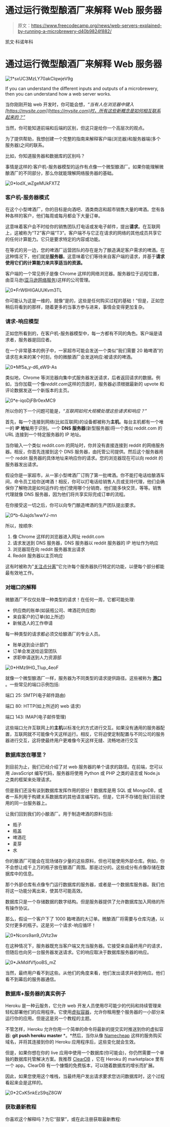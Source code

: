 # 通过运行微型酿酒厂来解释 Web 服务器

> 原文：<https://www.freecodecamp.org/news/web-servers-explained-by-running-a-microbrewery-d40b9824f882/>

凯文·科诺年科

# 通过运行微型酿酒厂来解释 Web 服务器

![1*sxUC3MzLY70akClqwjeV9g](img/715f03f7a17f9d35c3dc2d39f9028de1.png)

If you can understand the different inputs and outputs of a microbrewery, then you can understand how a web server works.

当你刚刚开始 web 开发时，你可能会想，*“当有人在浏览器中键入[https://mysite.com](https://mysite.com)时，所有这些新概念是如何相互联系起来的？”*

当然，你可能知道前端和后端的区别，但这只是给你一个高层次的观点。

为了提供帮助，我想创建一个完整的指南来解释客户端(浏览器)和服务器端(多个服务器)之间的联系。

比如，你知道服务器和数据库的区别吗？

事情是这样的:客户机-服务器模型的运作有点像一个微型酿酒厂。如果你能理解微酿酒厂的不同部分，那么你就能理解网络服务器的基础。

![0*IodX_wZgeMUkFXTZ](img/2c55ab0a66f5aafa705fd8051bab0e7f.png)

### 客户机-服务器模式

在这个小型啤酒厂，你的目标是向酒吧、酒类商店和超市销售大量的啤酒。您有各种各样的客户，他们每周或每月都会下大量订单。

这意味着客户会不时给你的销售团队打电话或发电子邮件，提出**请求**。在互联网上，这被称为“T2”客户端“T3”。客户端不与它正在请求的网络的其他成员共享它的任何计算能力。它只是要求特定的内容或功能。

在等式的另一边，您的啤酒厂运营团队的存在是为了酿造满足客户需求的啤酒。在这种情况下，他们就是**服务器**。这意味着它们等待来自客户端的请求，并基于**请求使用它们的计算能力来共享适当的资源。**

客户端的一个常见例子是像 Chrome 这样的网络浏览器。服务器位于远程位置，由亚马逊([亚马逊网络服务](https://en.wikipedia.org/wiki/Amazon_Web_Services))这样的公司管理。

![0*FrW6HIGAUUKvm3TL](img/8d8d4fd426853cbe27354f9385c229b8.png)

你可能认为这是一维的，就像“是的，这些是任何购买过程的基础！”但是，正如您稍后将看到的那样，随着更多的当事方参与进来，事情会变得更加复杂。

### 请求-响应模型

正如您所看到的，在客户机-服务器模型中，每一方都有不同的角色。客户端是请求者，服务器是回应者。

在一个非常基本的例子中，一家超市可能会发送一个类似“我们需要 20 箱啤酒”的请求在未来的某个时刻，你的微酿酒厂会发送响应:被请求的啤酒。

![0*Mf5a_y-d6_eW9-As](img/37b94277cc12cd7e32e7d157f89babae.png)

类似地，Chrome 等浏览器向集中式服务器发送请求，后者返回请求的数据。例如，当你加载一个像*reddit.com*这样的页面时，服务器必须根据最新的 upvote 和评论数据发送一个新版本的主页。

![0*e-iqoDjFBr0exMC9](img/4f226d8c15484c6d3f2137c4da2b7d0d.png)

所以你的下一个问题可能是，*“互联网如何大规模处理这些请求和响应？”*

首先，每一个连接到网络(比如互联网)的设备都被称为**主机**。每台主机都有一个唯一的 **IP 地址**用于识别。一个 **DNS 服务器**(新型服务器)将一个类似 reddit.com 的 URL 连接到一个特定服务器的 IP 地址。

当你输入一个类似 reddit.com 的网址时，你并没有直接连接到 reddit 的网络服务器。相反，你首先连接到这个 DNS 服务器，由托管公司提供。然后这个服务器用一个 reddit 服务器的具体地址来响应你的请求。您的浏览器现在可以向 reddit 的服务器发出请求。

假设你是一家超市，从一家小型啤酒厂订购了第一批啤酒。你不能打电话给酿酒车间，命令员工给你送啤酒！相反，你可以打电话给销售人员或支持代理，他们会确保你了解物流是如何运作的:他们使用哪个分销商，他们能多快交货，等等。销售代理就像 DNS 服务器，因为他们将共享实际完成订单的流程。

在你接受这一切之后，你可以向专门酿造啤酒的生产团队提出要求。

![0*b-6Jajds1wwYJ-mn](img/f6dd1775f965c9f6f481d164d469322e.png)

所以，按顺序:

1.  像 Chrome 这样的浏览器进入网址 reddit.com
2.  请求发送到 DNS 服务器，DNS 服务器以 reddit 服务器的 IP 地址作为响应
3.  浏览器现在向 reddit 服务器发出请求
4.  Reddit 服务器以主页响应

这有时被称为"[关注点分离](https://en.wikipedia.org/wiki/Separation_of_concerns)"它允许每个服务器执行特定的功能，以便每个部分都能最有效地工作。

### 对端口的解释

微酿酒厂不仅仅处理一种类型的请求！在任何一周，它都可能处理:

*   供应商的账单(如装瓶公司、啤酒花供应商)
*   来自客户的订单(如上所述)
*   新候选人的工作申请

每一种类型的请求都必须交给酿酒厂的专业人员。

*   账单送到会计部门
*   订单会发送给运营团队
*   求职申请送到人力资源部

![0*HMz9HG_Tlup_4eoF](img/8d2fde6833ba60184c1f702ebeff9b97.png)

就像一个微型酿酒厂一样，服务器为不同类型的请求提供路径。这些被称为 [**港口**](https://en.wikipedia.org/wiki/Port_(computer_networking)) 。一些常见的端口示例包括:

端口 25: SMTP(电子邮件路由)

端口 80: HTTP(如上所述的 web 请求)

端口 143: IMAP(电子邮件管理)

这些端口允许互联网上的**主机**以标准化的方式进行交互。如果没有通用的服务器配置，互联网就不可能像今天这样运行。相反，它将迫使定制配置与不同公司的服务器进行交互，这将使最终用户更难像今天这样无缝、流畅地进行交互

### 数据库放在哪里？

到目前为止，我们已经介绍了对 web 服务器的单个请求的路径。在前端，您可以用 JavaScript 编写代码，服务器将使用 Python 或 PHP 之类的语言或 Node.js 之类的框架来处理请求。

但是我们还没有谈到数据库发挥作用的部分！数据库是用 SQL 或 MongoDB，或者一系列用于构建关系数据库的其他语言编写的。但是，它并不存储在我们目前使用的同一台服务器上。

让我们回到我们的小酿酒厂。用于制造啤酒的原料包括:

*   瓶子
*   瓶盖
*   啤酒花
*   麦芽
*   水

你的酿酒厂可能会在现场储存少量的这些原料，但也可能使用外部仓库。例如，你不会想让成千上万的瓶子放在酿酒厂周围。那是过分的。这些成分有点像存储在数据库中的信息。

那个外部仓库有点像专门运行数据库的服务器，或者是一个数据库服务器。我们也将这一功能分离出来，使其尽可能高效。

数据库只是一个存储数据的数字结构。但是服务器提供了允许数据库加入网络的所有操作协议。

那么，假设一个客户下了 1000 箱啤酒的大订单。微酿酒厂将需要与仓库沟通，以交付更多的瓶子。这是另一个请求-响应循环！

![0*Ncors9an9_OVtz3w](img/a9fc73cabe201703458436c6cf27fbf2.png)

在这种情况下，服务器既充当客户端又充当服务器。它接受来自最终用户的请求，但随后也向另一台服务器发送请求。它的响应取决于数据库服务器的响应。

![0*JkMdifVfjooBS_mZ](img/91adfff5858c2664ef7d07de6b526861.png)

当然，最终用户看不到这些。从他们的角度来看，他们发出请求并收到响应。他们看不到幕后的服务器通信。

### 数据库+服务器的真实例子

Heroku 是一种云服务，它允许 web 开发人员使用尽可能少的代码和持续管理来轻松部署他们的应用程序。它使用[虚拟容器](https://en.wikipedia.org/wiki/Operating-system-level_virtualization)，允许你租用整个服务器的一小部分来运行你的应用。但是这是另一个教程的主题。

不管怎样，Heroku 允许你用一个简单的命令将最新的提交实时推送到你的虚拟容器: **git push heroku master** *。*然后，当你从像 [Namecheap](http://namecheap.com/) 这样的服务购买域名，并将其连接到你的 Heroku 应用程序后，这些变化就会生效。

但是，如果你想在你的 live 应用中使用一个数据库(你可能会)，你仍然需要一个单独的数据库托管解决方案。我推荐 [ClearDB](https://devcenter.heroku.com/articles/cleardb) ，它在 Heroku 的 marketplace 里有一个 app。ClearDB 有一个慷慨的免费版本，可以随着数据库的增长而扩展。

因此，如果您使用这个堆栈，当最终用户发出请求要求您访问数据库时，这个过程看起来会是这样的。

![0*2CxK5nkEzS9qZ8GW](img/e2638542a13a843d380b3819455f1853.png)

### 获取最新教程

你喜欢这个解释吗？为它“鼓掌”，或在此注册获取最新教程: